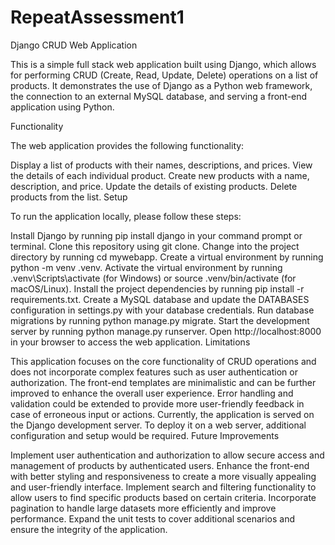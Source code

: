 # RepeatAssessment1

Django CRUD Web Application

This is a simple full stack web application built using Django, which allows for performing CRUD (Create, Read, Update, Delete) operations on a list of products. It demonstrates the use of Django as a Python web framework, the connection to an external MySQL database, and serving a front-end application using Python.

Functionality

The web application provides the following functionality:

Display a list of products with their names, descriptions, and prices.
View the details of each individual product.
Create new products with a name, description, and price.
Update the details of existing products.
Delete products from the list.
Setup

To run the application locally, please follow these steps:

Install Django by running pip install django in your command prompt or terminal.
Clone this repository using git clone.
Change into the project directory by running cd mywebapp.
Create a virtual environment by running python -m venv .venv. Activate the virtual environment by running .venv\Scripts\activate (for Windows) or source .venv/bin/activate (for macOS/Linux).
Install the project dependencies by running pip install -r requirements.txt.
Create a MySQL database and update the DATABASES configuration in settings.py with your database credentials.
Run database migrations by running python manage.py migrate.
Start the development server by running python manage.py runserver.
Open http://localhost:8000 in your browser to access the web application.
Limitations

This application focuses on the core functionality of CRUD operations and does not incorporate complex features such as user authentication or authorization.
The front-end templates are minimalistic and can be further improved to enhance the overall user experience.
Error handling and validation could be extended to provide more user-friendly feedback in case of erroneous input or actions.
Currently, the application is served on the Django development server. To deploy it on a web server, additional configuration and setup would be required.
Future Improvements

Implement user authentication and authorization to allow secure access and management of products by authenticated users.
Enhance the front-end with better styling and responsiveness to create a more visually appealing and user-friendly interface.
Implement search and filtering functionality to allow users to find specific products based on certain criteria.
Incorporate pagination to handle large datasets more efficiently and improve performance.
Expand the unit tests to cover additional scenarios and ensure the integrity of the application.
